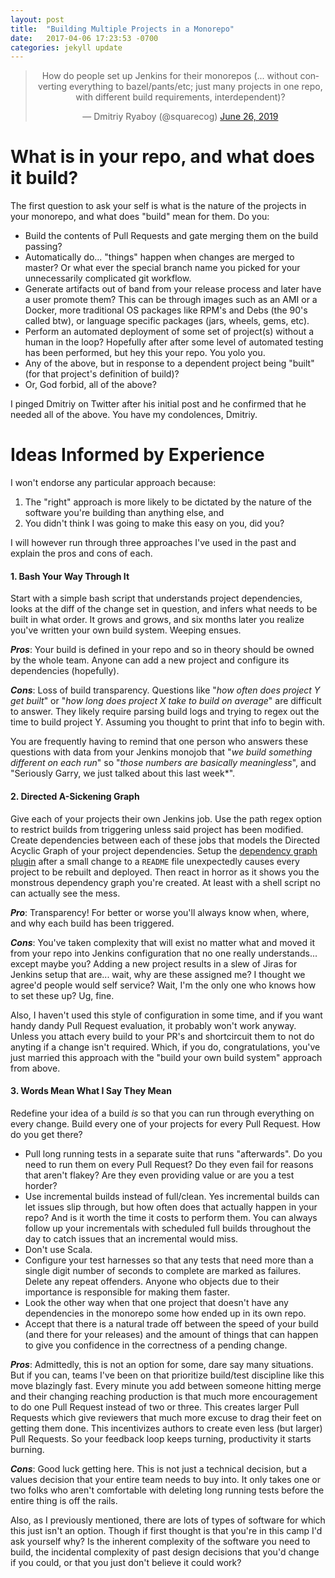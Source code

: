 ```yaml
---
layout: post
title:  "Building Multiple Projects in a Monorepo"
date:   2017-04-06 17:23:53 -0700
categories: jekyll update
---
```


<div align="center">
<blockquote class="twitter-tweet"><p lang="en" dir="ltr">How do people set up Jenkins for their monorepos (... without converting everything to bazel/pants/etc; just many projects in one repo, with different build requirements, interdependent)?</p>&mdash; Dmitriy Ryaboy (@squarecog) <a href="https://twitter.com/squarecog/status/1143678611406241792?ref_src=twsrc%5Etfw">June 26, 2019</a></blockquote> <script async src="https://platform.twitter.com/widgets.js" charset="utf-8"></script>
</div>

# What is in your repo, and what does it build?

The first question to ask your self is what is the nature of the projects in your monorepo, and what does "build" mean for them. Do you:
* Build the contents of Pull Requests and gate merging them on the build passing?
* Automatically do... "things" happen when changes are merged to master? Or what ever the special branch name you picked for your unnecessarily complicated git workflow.
* Generate artifacts out of band from your release process and later have a user promote them? This can be through images such as an AMI or a Docker, more traditional OS packages like RPM's and Debs (the 90's called btw), or language specific packages (jars, wheels, gems, etc).
* Perform an automated deployment of some set of project(s) without a human in the loop? Hopefully after after some level of automated testing has been performed, but hey this your repo. You yolo you.
* Any of the above, but in response to a dependent project being "built" (for that project's definition of build)?
* Or, God forbid, all of the above?

I pinged Dmitriy on Twitter after his initial post and he confirmed that he needed all of the above. You have my condolences, Dmitriy.


# Ideas Informed by Experience

I won't endorse any particular approach because:
1. The "right" approach is more likely to be dictated by the nature of the software you're building than anything else, and
1. You didn't think I was going to make this easy on you, did you?

I will however run through three approaches I've used in the past and explain the pros and cons of each.

#### 1. Bash Your Way Through It

Start with a simple bash script that understands project dependencies, looks at the diff of the change set in question, and infers what needs to be built in what order. It grows and grows, and six months later you realize you've written your own build system. Weeping ensues.

**_Pros_**: Your build is defined in your repo and so in theory should be owned by the whole team. Anyone can add a new project and configure its dependencies (hopefully).

**_Cons_**: Loss of build transparency. Questions like "*how often does project Y get built*" or "*how long does project X take to build on average*" are difficult to answer. They likely require parsing build logs and trying to regex out the time to build project Y. Assuming you thought to print that info to begin with.

You are frequently having to remind that one person who answers these questions with data from your Jenkins monojob that "*we build something different on each run*" so "*those numbers are basically meaningless*", and "Seriously Garry, we just talked about this last week*".

#### 2. Directed A-Sickening Graph
Give each of your projects their own Jenkins job. Use the path regex option to restrict builds from triggering unless said project has been modified. Create dependencies between each of these jobs that models the Directed Acyclic Graph of your project dependencies. Setup the [dependency graph plugin](https://wiki.jenkins.io/display/JENKINS/Dependency+Graph+View+Plugin) after a small change to a `README` file unexpectedly causes every project to be rebuilt and deployed. Then react in horror as it shows you the monstrous dependency graph you're created. At least with a shell script no can actually see the mess.


**_Pro_**: Transparency! For better or worse you'll always know when, where, and why each build has been triggered.

**_Cons_**: You've taken complexity that will exist no matter what and moved it from your repo into Jenkins configuration that no one really understands... except maybe you? Adding a new project results in a slew of Jiras for Jenkins setup that are... wait, why are these assigned me? I thought we agree'd people would self service? Wait, I'm the only one who knows how to set these up? Ug, fine.

Also, I haven't used this style of configuration in some time, and if you want handy dandy Pull Request evaluation, it probably won't work anyway.  Unless you attach every build to your PR's and shortcircuit them to not do anyting if a change isn't required. Which, if you do, congratulations, you've just married this approach with the "build your own build system" approach from above.

#### 3. Words Mean What I Say They Mean
Redefine your idea of a build *is* so that you can run through everything on every change. Build every one of your projects for every Pull Request.  How do you get there?
* Pull long running tests in a separate suite that runs "afterwards". Do you need to run them on every Pull Request? Do they even fail for reasons that aren't flakey? Are they even providing value or are you a test horder?
* Use incremental builds instead of full/clean. Yes incremental builds can let issues slip through, but how often does that actually happen in your repo? And is it worth the time it costs to perform them. You can always follow up your incrementals with scheduled full builds throughout the day to catch issues that an incremental would miss.
* Don't use Scala.
* Configure your test harnesses so that any tests that need more than a single digit number of seconds to complete are marked as failures. Delete any repeat offenders. Anyone who objects due to their importance is responsible for making them faster.
* Look the other way when that one project that doesn't have any dependencies in the monorepo some how ended up in its own repo.
* Accept that there is a natural trade off between the speed of your build (and there for your releases) and the amount of things that can happen to give you confidence in the correctness of a pending change.

**_Pros_**: Admittedly, this is not an option for some, dare say many situations. But if you can, teams I've been on that prioritize build/test discipline like this move blazingly fast. Every minute you add between someone hitting merge and their changing reaching production is that much more encouragement to do one Pull Request instead of two or three. This creates larger Pull Requests which give reviewers that much more excuse to drag their feet on getting them done. This incentivizes authors to create even less (but larger) Pull Requests. So your feedback loop keeps turning, productivity it starts burning.

**_Cons_**: Good luck getting here. This is not just a technical decision, but a values decision that your entire team needs to buy into. It only takes one or two folks who aren't comfortable with deleting long running tests before the entire thing is off the rails.

Also, as I previously mentioned, there are lots of types of software for which this just isn't an option. Though if first thought is that you're in this camp I'd ask yourself why? Is the inherent complexity of the software you need to build, the incidental complexity of past design decisions that you'd change if you could, or that you just don't believe it could work?  
